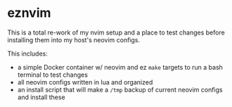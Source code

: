 # eznvim

This is a total re-work of my nvim setup and a place to test changes before 
installing them into my host's neovim configs. 

This includes: 

- a simple Docker container w/ neovim and ez `make` targets to run a bash terminal to test changes
- all neovim configs written in lua and organized
- an install script that will make a `/tmp` backup of current neovim configs and install these

